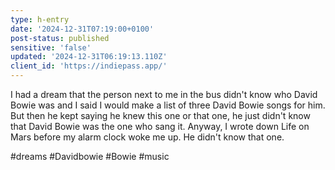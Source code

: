 ```yaml
---
type: h-entry
date: '2024-12-31T07:19:00+0100'
post-status: published
sensitive: 'false'
updated: '2024-12-31T06:19:13.110Z'
client_id: 'https://indiepass.app/'
---
```

I had a dream that the person next to me in the bus didn't know who David Bowie was and I said I would make a list of three David Bowie songs for him. But then he kept saying he knew this one or that one, he just didn't know that David Bowie was the one who sang it. Anyway, I wrote down Life on Mars before my alarm clock woke me up. He didn't know that one.

#dreams #Davidbowie #Bowie #music
